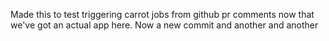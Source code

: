 Made this to test triggering carrot jobs from github pr comments now that we've got an actual app here. Now a new commit and another and another
